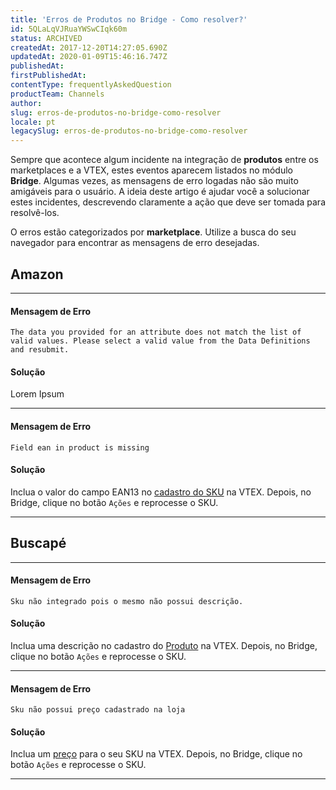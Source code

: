```yaml
---
title: 'Erros de Produtos no Bridge - Como resolver?'
id: 5QLaLqVJRuaYWSwCIqk60m
status: ARCHIVED
createdAt: 2017-12-20T14:27:05.690Z
updatedAt: 2020-01-09T15:46:16.747Z
publishedAt: 
firstPublishedAt: 
contentType: frequentlyAskedQuestion
productTeam: Channels
author: 
slug: erros-de-produtos-no-bridge-como-resolver
locale: pt
legacySlug: erros-de-produtos-no-bridge-como-resolver
---
```


Sempre que acontece algum incidente na integração de __produtos__ entre os marketplaces e a VTEX, estes eventos aparecem listados no módulo __Bridge__.  Algumas vezes, as mensagens de erro logadas não são muito amigáveis para o usuário. A ideia deste artigo é ajudar você a solucionar estes incidentes, descrevendo claramente a ação que deve ser tomada para resolvê-los. 

O erros estão categorizados por __marketplace__. Utilize a busca do seu navegador para encontrar as mensagens de erro desejadas.

## Amazon

---

#### Mensagem de Erro

`The data you provided for an attribute does not match the list of valid values. Please select a valid value from the Data Definitions and resubmit.`

#### Solução

Lorem Ipsum

---

#### Mensagem de Erro

`Field ean in product is missing`

#### Solução

Inclua o valor do campo EAN13 no [cadastro do SKU](/pt/tutorial/cadastrando-sku) na VTEX. Depois, no Bridge, clique no botão `Ações` e reprocesse o SKU. 

---

## Buscapé

---

#### Mensagem de Erro

`Sku não integrado pois o mesmo não possui descrição.`

#### Solução

Inclua uma descrição no cadastro do [Produto](/pt/tutorial/campos-de-cadastro-de-produto) na VTEX. Depois, no Bridge, clique no botão `Ações` e reprocesse o SKU.

---

#### Mensagem de Erro

`Sku não possui preço cadastrado na loja`

#### Solução

Inclua um [preço](/pt/tutorial/cadastrando-preco-de-sku) para o seu SKU na VTEX. Depois, no Bridge, clique no botão `Ações` e reprocesse o SKU.

---

